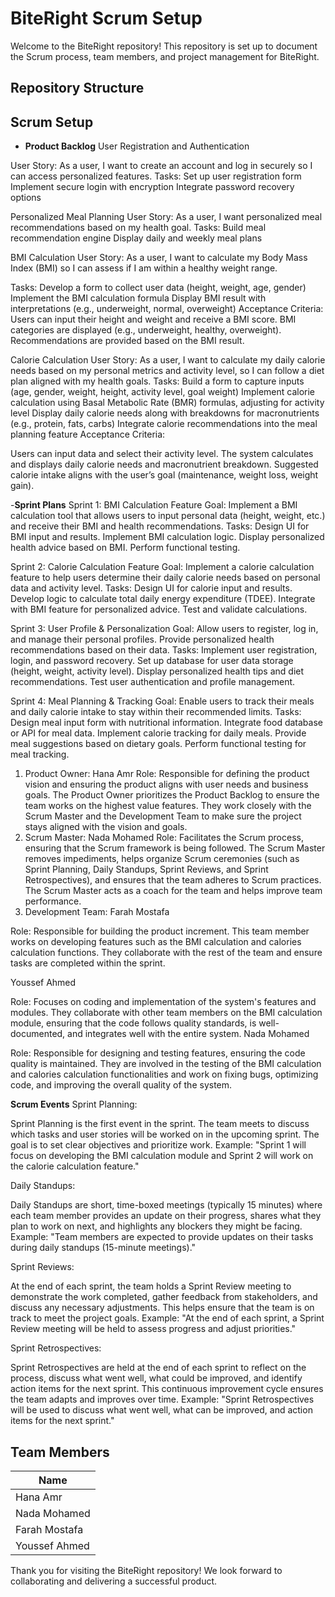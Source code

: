 # BiteRight Scrum Setup

Welcome to the BiteRight repository! This repository is set up to document the Scrum process, team members, and project management for BiteRight.

## Repository Structure

## Scrum Setup

- **Product Backlog**
User Registration and Authentication

User Story: As a user, I want to create an account and log in securely so I can access personalized features.
Tasks:
Set up user registration form
Implement secure login with encryption
Integrate password recovery options

Personalized Meal Planning
User Story: As a user, I want personalized meal recommendations based on my health goal.
Tasks:
Build meal recommendation engine
Display daily and weekly meal plans
  
BMI Calculation
User Story: As a user, I want to calculate my Body Mass Index (BMI) so I can assess if I am within a healthy weight range.

Tasks:
Develop a form to collect user data (height, weight, age, gender)
Implement the BMI calculation formula
Display BMI result with interpretations (e.g., underweight, normal, overweight)
Acceptance Criteria:
Users can input their height and weight and receive a BMI score.
BMI categories are displayed (e.g., underweight, healthy, overweight).
Recommendations are provided based on the BMI result.

Calorie Calculation
User Story: As a user, I want to calculate my daily calorie needs based on my personal metrics and activity level, so I can follow a diet plan aligned with my health goals.
Tasks:
Build a form to capture inputs (age, gender, weight, height, activity level, goal weight)
Implement calorie calculation using Basal Metabolic Rate (BMR) formulas, adjusting for activity level
Display daily calorie needs along with breakdowns for macronutrients (e.g., protein, fats, carbs)
Integrate calorie recommendations into the meal planning feature
Acceptance Criteria:

Users can input data and select their activity level.
The system calculates and displays daily calorie needs and macronutrient breakdown.
Suggested calorie intake aligns with the user’s goal (maintenance, weight loss, weight gain).

-**Sprint Plans**
Sprint 1: BMI Calculation Feature
Goal: Implement a BMI calculation tool that allows users to input personal data (height, weight, etc.) and receive their BMI and health recommendations.
Tasks:
Design UI for BMI input and results.
Implement BMI calculation logic.
Display personalized health advice based on BMI.
Perform functional testing.

Sprint 2: Calorie Calculation Feature
Goal: Implement a calorie calculation feature to help users determine their daily calorie needs based on personal data and activity level.
Tasks:
Design UI for calorie input and results.
Develop logic to calculate total daily energy expenditure (TDEE).
Integrate with BMI feature for personalized advice.
Test and validate calculations.

Sprint 3: User Profile & Personalization
Goal: Allow users to register, log in, and manage their personal profiles. Provide personalized health recommendations based on their data.
Tasks:
Implement user registration, login, and password recovery.
Set up database for user data storage (height, weight, activity level).
Display personalized health tips and diet recommendations.
Test user authentication and profile management.

Sprint 4: Meal Planning & Tracking
Goal: Enable users to track their meals and daily calorie intake to stay within their recommended limits.
Tasks:
Design meal input form with nutritional information.
Integrate food database or API for meal data.
Implement calorie tracking for daily meals.
Provide meal suggestions based on dietary goals.
Perform functional testing for meal tracking.



1. Product Owner: Hana Amr
Role: Responsible for defining the product vision and ensuring the product aligns with user needs and business goals. The Product Owner prioritizes the Product Backlog to ensure the team works on the highest value features. They work closely with the Scrum Master and the Development Team to make sure the project stays aligned with the vision and goals.
2. Scrum Master: Nada Mohamed 
Role: Facilitates the Scrum process, ensuring that the Scrum framework is being followed. The Scrum Master removes impediments, helps organize Scrum ceremonies (such as Sprint Planning, Daily Standups, Sprint Reviews, and Sprint Retrospectives), and ensures that the team adheres to Scrum practices. The Scrum Master acts as a coach for the team and helps improve team performance.
3. Development Team:
Farah Mostafa

Role: Responsible for building the product increment. This team member works on developing features such as the BMI calculation and calories calculation functions. They collaborate with the rest of the team and ensure tasks are completed within the sprint.

Youssef Ahmed

Role: Focuses on coding and implementation of the system's features and modules. They collaborate with other team members on the BMI calculation module, ensuring that the code follows quality standards, is well-documented, and integrates well with the entire system.
Nada Mohamed

Role: Responsible for designing and testing features, ensuring the code quality is maintained. They are involved in the testing of the BMI calculation and calories calculation functionalities and work on fixing bugs, optimizing code, and improving the overall quality of the system.

**Scrum Events**
Sprint Planning:

Sprint Planning is the first event in the sprint. The team meets to discuss which tasks and user stories will be worked on in the upcoming sprint. The goal is to set clear objectives and prioritize work.
Example: "Sprint 1 will focus on developing the BMI calculation module and Sprint 2 will work on the calorie calculation feature."

Daily Standups:

Daily Standups are short, time-boxed meetings (typically 15 minutes) where each team member provides an update on their progress, shares what they plan to work on next, and highlights any blockers they might be facing.
Example: "Team members are expected to provide updates on their tasks during daily standups (15-minute meetings)."

Sprint Reviews:

At the end of each sprint, the team holds a Sprint Review meeting to demonstrate the work completed, gather feedback from stakeholders, and discuss any necessary adjustments. This helps ensure that the team is on track to meet the project goals.
Example: "At the end of each sprint, a Sprint Review meeting will be held to assess progress and adjust priorities."

Sprint Retrospectives:

Sprint Retrospectives are held at the end of each sprint to reflect on the process, discuss what went well, what could be improved, and identify action items for the next sprint. This continuous improvement cycle ensures the team adapts and improves over time.
Example: "Sprint Retrospectives will be used to discuss what went well, what can be improved, and action items for the next sprint."

## Team Members

| Name             | 
|------------------|
| Hana Amr         | 
| Nada Mohamed     | 
| Farah Mostafa    | 
| Youssef Ahmed    |




Thank you for visiting the BiteRight repository! We look forward to collaborating and delivering a successful product.
